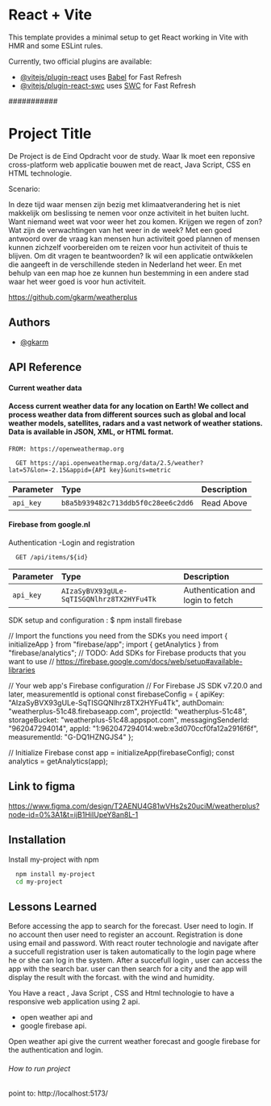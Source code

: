 # React + Vite

This template provides a minimal setup to get React working in Vite with HMR and some ESLint rules.

Currently, two official plugins are available:

- [@vitejs/plugin-react](https://github.com/vitejs/vite-plugin-react/blob/main/packages/plugin-react/README.md) uses [Babel](https://babeljs.io/) for Fast Refresh
- [@vitejs/plugin-react-swc](https://github.com/vitejs/vite-plugin-react-swc) uses [SWC](https://swc.rs/) for Fast Refresh

###########



# Project Title

De Project is de Eind Opdracht voor de study. Waar Ik moet een reponsive cross-platform web applicatie bouwen met de react, Java Script, CSS en HTML technologie.

Scenario:

In deze tijd waar mensen zijn bezig met klimaatverandering het is niet makkelijk om beslissing te nemen voor onze activiteit in het buiten lucht. Want niemand weet wat voor weer het zou komen. Krijgen we regen of zon? Wat zijn de verwachtingen van het weer in de week? Met een goed antwoord over de vraag kan mensen hun activiteit goed plannen of mensen kunnen zichzelf voorbereiden om te reizen voor hun activiteit of thuis te blijven.
Om dit vragen te beantwoorden?
Ik wil een applicatie ontwikkelen die aangeeft in de verschillende steden in Nederland het weer. En met behulp van een map hoe ze kunnen hun bestemming in een andere stad waar het weer goed is voor hun activiteit.

https://github.com/gkarm/weatherplus

## Authors

- [@gkarm](https://github.com/gkarm)


## API Reference

#### Current weather data
#### Access current weather data for any location on Earth! We collect and process weather data from different sources such as global and local weather models, satellites, radars and a vast network of weather stations. Data is available in JSON, XML, or HTML format.

```http: 
FROM: https://openweathermap.org

  GET https://api.openweathermap.org/data/2.5/weather?lat=57&lon=-2.15&appid={API key}&units=metric 

```

| Parameter | Type     | Description                |
| :-------- | :------- | :------------------------- |
| `api_key` | `b8a5b939482c713ddb5f0c28ee6c2dd6`    |Read Above




#### Firebase from google.nl
Authentication -Login and registration

```http
  GET /api/items/${id}
```

| Parameter | Type     | Description                       |
| :-------- | :------- | :-------------------------------- |
| `api_key`      | `AIzaSyBVX93gULe-SqTISGQNlhrz8TX2HYFu4Tk` | Authentication and login to fetch |

SDK setup and configuration : $ npm install firebase

// Import the functions you need from the SDKs you need
import { initializeApp } from "firebase/app";
import { getAnalytics } from "firebase/analytics";
// TODO: Add SDKs for Firebase products that you want to use
// https://firebase.google.com/docs/web/setup#available-libraries

// Your web app's Firebase configuration
// For Firebase JS SDK v7.20.0 and later, measurementId is optional
const firebaseConfig = {
apiKey: "AIzaSyBVX93gULe-SqTISGQNlhrz8TX2HYFu4Tk",
authDomain: "weatherplus-51c48.firebaseapp.com",
projectId: "weatherplus-51c48",
storageBucket: "weatherplus-51c48.appspot.com",
messagingSenderId: "962047294014",
appId: "1:962047294014:web:e3d070ccf0fa12a2916f6f",
measurementId: "G-DQ1HZNGJS4"
};

// Initialize Firebase
const app = initializeApp(firebaseConfig);
const analytics = getAnalytics(app);




## Link to figma
https://www.figma.com/design/T2AENU4G81wVHs2s20uciM/weatherplus?node-id=0%3A1&t=ijB1HiIUpeY8an8L-1


## Installation

Install my-project with npm

```bash
  npm install my-project
  cd my-project
```

## Lessons Learned



Before accessing the app to search for the forecast. User need to login.
If no account then user need to register an account. Registration is done using email and password.
With react router technologie and navigate after a succefull registration user is taken automatically to the login page where he or she can log in the system.
After a succefull login , user can access the app with the search bar.
user can then search for a city and the app will display the result with the forcast.
with the wind and humidity.

You Have a react , Java Script , CSS and Html technologie to have a responsive web application using 2 api.
- open weather api
  and
- google firebase api.

Open weather api give the current weather forecast and
google firebase for the authentication and login. 

######  How to run project #####
point to: 
http://localhost:5173/
